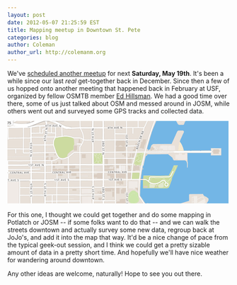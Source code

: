 ```yaml
---
layout: post
date: 2012-05-07 21:25:59 EST
title: Mapping meetup in Downtown St. Pete
categories: blog
author: Coleman
author_url: http://colemanm.org
---
```


We've [scheduled another meetup](http://www.meetup.com/osmtampabay/events/63429022/) for next **Saturday, May 19th**. It's been a while since our last _real_ get-together back in December. Since then a few of us hopped onto another meeting that happened back in February at USF, organized by fellow OSMTB member [Ed Hillsman](http://www.meetup.com/osmtampabay/members/8258333/). We had a good time over there, some of us just talked about OSM and messed around in JOSM, while others went out and surveyed some GPS tracks and collected data.

<img src="/images/blog/st-pete-mapbox-streets.png" alt="MapBox Streets St Pete" />

For this one, I thought we could get together and do some mapping in Potlatch or JOSM -- if some folks want to do that -- and we can walk the streets downtown and actually survey some new data, regroup back at JoJo's, and add it into the map that way. It'd be a nice change of pace from the typical geek-out session, and I think we could get a pretty sizable amount of data in a pretty short time. And hopefully we'll have nice weather for wandering around downtown.

Any other ideas are welcome, naturally! Hope to see you out there. 